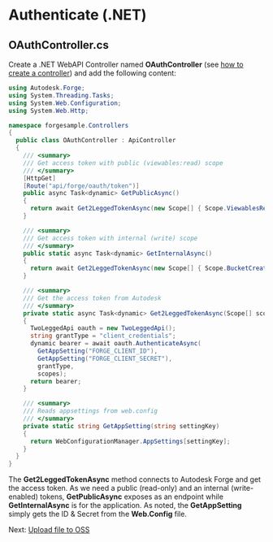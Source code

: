 # Authenticate (.NET)

## OAuthController.cs

Create a .NET WebAPI Controller named **OAuthController** (see [how to create a controller](environment/setup/net_controller)) and add the following content:

```csharp
using Autodesk.Forge;
using System.Threading.Tasks;
using System.Web.Configuration;
using System.Web.Http;

namespace forgesample.Controllers
{
  public class OAuthController : ApiController
  {
    /// <summary>
    /// Get access token with public (viewables:read) scope
    /// </summary>
    [HttpGet]
    [Route("api/forge/oauth/token")]
    public async Task<dynamic> GetPublicAsync()
    {
      return await Get2LeggedTokenAsync(new Scope[] { Scope.ViewablesRead });
    }

    /// <summary>
    /// Get access token with internal (write) scope
    /// </summary>
    public static async Task<dynamic> GetInternalAsync()
    {
      return await Get2LeggedTokenAsync(new Scope[] { Scope.BucketCreate, Scope.BucketRead, Scope.DataRead, Scope.DataCreate });
    }

    /// <summary>
    /// Get the access token from Autodesk
    /// </summary>
    private static async Task<dynamic> Get2LeggedTokenAsync(Scope[] scopes)
    {
      TwoLeggedApi oauth = new TwoLeggedApi();
      string grantType = "client_credentials";
      dynamic bearer = await oauth.AuthenticateAsync(
        GetAppSetting("FORGE_CLIENT_ID"),
        GetAppSetting("FORGE_CLIENT_SECRET"),
        grantType,
        scopes);
      return bearer;
    }

    /// <summary>
    /// Reads appsettings from web.config
    /// </summary>
    private static string GetAppSetting(string settingKey)
    {
      return WebConfigurationManager.AppSettings[settingKey];
    }
  }
}
```

The **Get2LeggedTokenAsync** method connects to Autodesk Forge and get the access token. As we need a public (read-only) and an internal (write-enabled) tokens, **GetPublicAsync** exposes as an endpoint while **GetInternalAsync** is for the application. As noted, the **GetAppSetting** simply gets the ID & Secret from the **Web.Config** file.

Next: [Upload file to OSS](/datamanagement/oss/)
